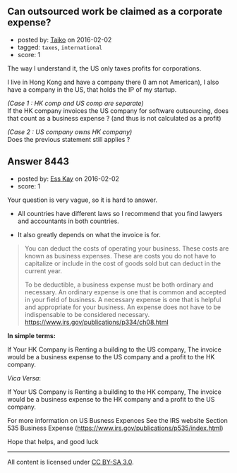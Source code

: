 ## Can outsourced work be claimed as a corporate expense?

- posted by: [Taiko](https://stackexchange.com/users/334941/taiko) on 2016-02-02
- tagged: `taxes`, `international`
- score: 1

The way I understand it, the US only taxes profits for corporations.

I live in Hong Kong and have a company there (I am not American), I also have a company in the US, that holds the IP of my startup.

*(Case 1 : HK comp and US comp are separate)*<br /> If the HK company invoices the US company for software outsourcing, does that count as a business expense ? (and thus is not calculated as a profit)

*(Case 2 : US company owns HK company)*<br /> Does the previous statement still applies ? 



## Answer 8443

- posted by: [Ess Kay](https://stackexchange.com/users/2619138/ess-kay) on 2016-02-02
- score: 1

Your question is very vague, so it is hard to answer.

 - All countries have different laws so I recommend that you
   find lawyers and accountants in both countries.
   
 - It also greatly depends on what the invoice is for.

> You can deduct the costs of operating your business. These costs are
> known as business expenses. These are costs you do not have to
> capitalize or include in the cost of goods sold but can deduct in the
> current year.
> 
> To be deductible, a business expense must be both ordinary and
> necessary. An ordinary expense is one that is common and accepted in
> your field of business. A necessary expense is one that is helpful and
> appropriate for your business. An expense does not have to be
> indispensable to be considered necessary. https://www.irs.gov/publications/p334/ch08.html


**In simple terms:**

If Your HK Company is Renting a building to the US company, The invoice would be a business expense to the US company and a profit to the HK company.

*Vica Versa*:

If Your US Company is Renting a building to the HK company, The invoice would be a business expense to the HK company and a profit to the US company.


For more information on US Busness Expences See the IRS website Section 535 Business Expense  (https://www.irs.gov/publications/p535/index.html)



Hope that helps, and good luck



---

All content is licensed under [CC BY-SA 3.0](https://creativecommons.org/licenses/by-sa/3.0/).
